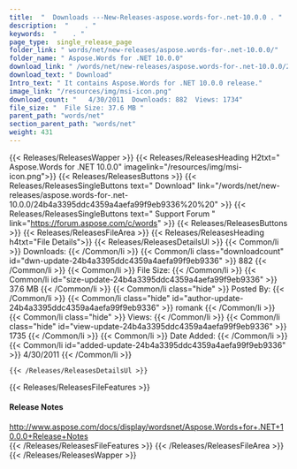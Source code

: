 ```yaml
---
title:  "  Downloads ---New-Releases-aspose.words-for-.net-10.0.0 . " 
description:  "    . " 
keywords:  "    . " 
page_type:  single_release_page
folder_link: " words/net/new-releases/aspose.words-for-.net-10.0.0/"
folder_name: " Aspose.Words for .NET 10.0.0"
download_link: " /words/net/new-releases/aspose.words-for-.net-10.0.0/24b4a3395ddc4359a4aefa99f9eb9336"
download_text: " Download"
Intro_text: " It contains Aspose.Words for .NET 10.0.0 release."
image_link: "/resources/img/msi-icon.png"
download_count: "   4/30/2011  Downloads: 882  Views: 1734"
file_size: "  File Size: 37.6 MB "
parent_path: "words/net"
section_parent_path: "words/net"
weight: 431
---
```


{{< Releases/ReleasesWapper >}}
  {{< Releases/ReleasesHeading H2txt=" Aspose.Words for .NET 10.0.0" imagelink="/resources/img/msi-icon.png">}}
  {{< Releases/ReleasesButtons >}}
    {{< Releases/ReleasesSingleButtons text=" Download" link="/words/net/new-releases/aspose.words-for-.net-10.0.0/24b4a3395ddc4359a4aefa99f9eb9336%20%20" >}}
    {{< Releases/ReleasesSingleButtons text=" Support Forum " link="https://forum.aspose.com/c/words" >}}
  {{< Releases/ReleasesButtons >}}
  {{< Releases/ReleasesFileArea >}}
    {{< Releases/ReleasesHeading h4txt="File Details">}}
    {{< Releases/ReleasesDetailsUl >}}
            {{< Common/li  >}} Downloads: {{< /Common/li >}} 
      {{< Common/li class="downloadcount" id="dwn-update-24b4a3395ddc4359a4aefa99f9eb9336" >}} 882 {{< /Common/li >}} 
      {{< Common/li  >}} File Size: {{< /Common/li >}} 
      {{< Common/li id="size-update-24b4a3395ddc4359a4aefa99f9eb9336" >}} 37.6 MB {{< /Common/li >}} 
      {{< Common/li  class="hide" >}} Posted By: {{< /Common/li >}} 
      {{< Common/li class="hide" id="author-update-24b4a3395ddc4359a4aefa99f9eb9336" >}} romank {{< /Common/li >}} 
      {{< Common/li class="hide"  >}} Views: {{< /Common/li >}} 
      {{< Common/li class="hide" id="view-update-24b4a3395ddc4359a4aefa99f9eb9336" >}} 1735 {{< /Common/li >}} 
      {{< Common/li  >}} Date Added: {{< /Common/li >}} 
      {{< Common/li id="added-update-24b4a3395ddc4359a4aefa99f9eb9336" >}} 4/30/2011 {{< /Common/li >}} 

    {{< /Releases/ReleasesDetailsUl >}}

  {{< Releases/ReleasesFileFeatures >}}
      <h4>Release Notes</h4><div><a href="http://www.aspose.com/docs/display/wordsnet/Aspose.Words+for+.NET+10.0.0+Release+Notes">http://www.aspose.com/docs/display/wordsnet/Aspose.Words+for+.NET+10.0.0+Release+Notes</a></div>
  {{< /Releases/ReleasesFileFeatures >}}
 {{< /Releases/ReleasesFileArea >}}
{{< /Releases/ReleasesWapper >}}


